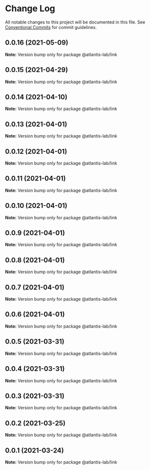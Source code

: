 # Change Log

All notable changes to this project will be documented in this file.
See [Conventional Commits](https://conventionalcommits.org) for commit guidelines.

## 0.0.16 (2021-05-09)

**Note:** Version bump only for package @atlantis-lab/link





## 0.0.15 (2021-04-29)

**Note:** Version bump only for package @atlantis-lab/link





## 0.0.14 (2021-04-10)

**Note:** Version bump only for package @atlantis-lab/link





## 0.0.13 (2021-04-01)

**Note:** Version bump only for package @atlantis-lab/link





## 0.0.12 (2021-04-01)

**Note:** Version bump only for package @atlantis-lab/link





## 0.0.11 (2021-04-01)

**Note:** Version bump only for package @atlantis-lab/link





## 0.0.10 (2021-04-01)

**Note:** Version bump only for package @atlantis-lab/link





## 0.0.9 (2021-04-01)

**Note:** Version bump only for package @atlantis-lab/link





## 0.0.8 (2021-04-01)

**Note:** Version bump only for package @atlantis-lab/link





## 0.0.7 (2021-04-01)

**Note:** Version bump only for package @atlantis-lab/link





## 0.0.6 (2021-04-01)

**Note:** Version bump only for package @atlantis-lab/link





## 0.0.5 (2021-03-31)

**Note:** Version bump only for package @atlantis-lab/link





## 0.0.4 (2021-03-31)

**Note:** Version bump only for package @atlantis-lab/link





## 0.0.3 (2021-03-31)

**Note:** Version bump only for package @atlantis-lab/link





## 0.0.2 (2021-03-25)

**Note:** Version bump only for package @atlantis-lab/link





## 0.0.1 (2021-03-24)

**Note:** Version bump only for package @atlantis-lab/link
